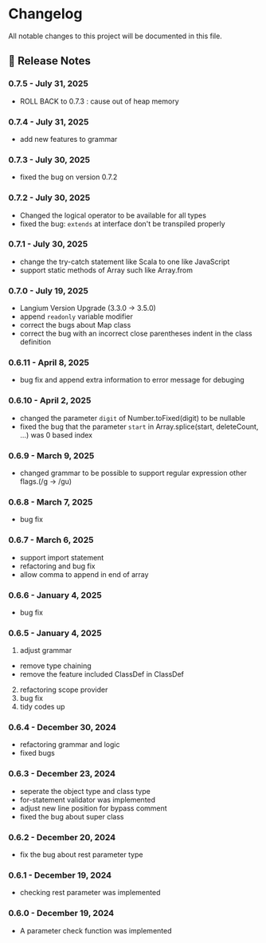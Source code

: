 # Changelog

All notable changes to this project will be documented in this file.

## 🔗 Release Notes

### 0.7.5 - July 31, 2025

- ROLL BACK to 0.7.3 : cause out of heap memory

### 0.7.4 - July 31, 2025

- add new features to grammar

### 0.7.3 - July 30, 2025

- fixed the bug on version 0.7.2

### 0.7.2 - July 30, 2025

- Changed the logical operator to be available for all types
- fixed the bug: `extends` at interface don't be transpiled properly

### 0.7.1 - July 30, 2025

- change the try-catch statement like Scala to one like JavaScript
- support static methods of Array such like Array.from

### 0.7.0 - July 19, 2025

- Langium Version Upgrade (3.3.0 -> 3.5.0)
- append `readonly` variable modifier
- correct the bugs about Map class
- correct the bug with an incorrect close parentheses indent in the class definition

### 0.6.11 - April 8, 2025

- bug fix and append extra information to error message for debuging

### 0.6.10 - April 2, 2025

- changed the parameter `digit` of Number.toFixed(digit) to be nullable
- fixed the bug that the parameter `start` in Array.splice(start, deleteCount, ...) was 0 based index 

### 0.6.9 - March 9, 2025

- changed grammar to be possible to support regular expression other flags.(/g -> /gu)

### 0.6.8 - March 7, 2025

- bug fix

### 0.6.7 - March 6, 2025

- support import statement
- refactoring and bug fix
- allow comma to append in end of array 

### 0.6.6 - January 4, 2025

- bug fix

### 0.6.5 - January 4, 2025

1. adjust grammar
- remove type chaining
- remove the feature included ClassDef in ClassDef
2. refactoring scope provider
3. bug fix
4. tidy codes up

### 0.6.4 - December 30, 2024

- refactoring grammar and logic
- fixed bugs

### 0.6.3 - December 23, 2024

- seperate the object type and class type
- for-statement validator was implemented
- adjust new line position for bypass comment
- fixed the bug about super class

### 0.6.2 - December 20, 2024

- fix the bug about rest parameter type

### 0.6.1 - December 19, 2024

- checking rest parameter was implemented

### 0.6.0 - December 19, 2024

- A parameter check function was implemented
